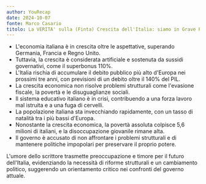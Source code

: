 ```yaml
---
author: YouRecap
date: 2024-10-07
fonte: Marco Casario
titolo: La VERITA' sulla (Finta) Crescita dell'Italia: siamo in Grave Pericolo
---
```


- L'economia italiana è in crescita oltre le aspettative, superando Germania, Francia e Regno Unito.
- Tuttavia, la crescita è considerata artificiale e sostenuta da sussidi governativi, come il superbonus 110%.
- L'Italia rischia di accumulare il debito pubblico più alto d'Europa nei prossimi tre anni, con previsioni di un debito oltre il 140% del PIL.
- La crescita economica non risolve problemi strutturali come l'evasione fiscale, la povertà e le disuguaglianze sociali.
- Il sistema educativo italiano è in crisi, contribuendo a una forza lavoro mal istruita e a una fuga di cervelli.
- La popolazione italiana sta invecchiando rapidamente, con un tasso di natalità tra i più bassi d'Europa.
- Nonostante la crescita economica, la povertà assoluta colpisce 5,6 milioni di italiani, e la disoccupazione giovanile rimane alta.
- Il governo è accusato di non affrontare i problemi strutturali e di mantenere politiche impopolari per preservare il proprio potere.

L'umore dello scrittore trasmette preoccupazione e timore per il futuro dell'Italia, evidenziando la necessità di riforme strutturali e un cambiamento politico, suggerendo un orientamento critico nei confronti del governo attuale.

